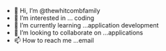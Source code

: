 - 👋 Hi, I’m @thewhitcombfamily
- 👀 I’m interested in ... coding
- 🌱 I’m currently learning ...application development
- 💞️ I’m looking to collaborate on ...applications
- 📫 How to reach me ...email

<!---
thewhitcombfamily/thewhitcombfamily is a ✨ special ✨ repository because its `README.md` (this file) appears on your GitHub profile.
You can click the Preview link to take a look at your changes.
--->
